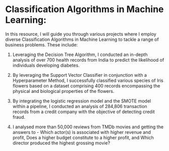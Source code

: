 # Classification Algorithms in Machine Learning:
In this resource, I will guide you through various projects where I employ diverse Classification Algorithms in Machine Learning to tackle a range of business problems. These include:

1) Leveraging the Decision Tree Algorithm, I conducted an in-depth analysis of over 700 health records from India to predict the likelihood of individuals developing diabetes.

2) By leveraging the Support Vector Classifier in conjunction with a Hyperparameter Method, I successfully classified various species of Iris flowers based on a dataset comprising 400 records encompassing the physical and biological properties of the flowers.

3) By integrating the logistic regression model and the SMOTE model within a pipeline, I conducted an analysis of 284,806 transaction records from a credit company with the objective of detecting credit fraud.

4) I analysed more than 50,000 reviews from TMDb movies and getting the answers to - Which actor(s) is associated with higher revenue and profit, Does a higher budget constitute to a higher profit, and Which director produced the highest grossing movie?
